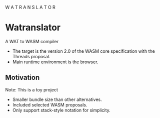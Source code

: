 W A T
R A N
S L A
T O R

# Watranslator
A WAT to WASM compiler

* The target is the version 2.0 of the WASM core specification with the Threads proposal.
* Main runtime environment is the browser.

## Motivation
Note: This is a toy project

* Smaller bundle size than other alternatives.
* Included selected WASM proposals.
* Only support stack-style notation for simplicity.
